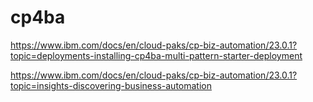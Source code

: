 # cp4ba

https://www.ibm.com/docs/en/cloud-paks/cp-biz-automation/23.0.1?topic=deployments-installing-cp4ba-multi-pattern-starter-deployment

https://www.ibm.com/docs/en/cloud-paks/cp-biz-automation/23.0.1?topic=insights-discovering-business-automation
